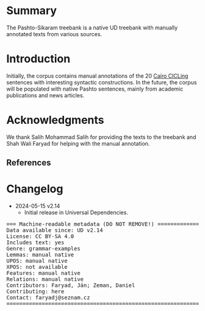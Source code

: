 # Summary

The Pashto-Sikaram treebank is a native UD treebank with manually annotated texts from various sources.

# Introduction

Initially, the corpus contains manual annotations of the 20 [Cairo CICLing](https://github.com/UniversalDependencies/cairo)
sentences with interesting syntactic constructions. In the future, the corpus will
be populated with native Pashto sentences, mainly from academic publications and news articles.


# Acknowledgments

We thank Salih Mohammad Salih for providing the texts to the treebank and Shah Wali Faryad for helping with the manual annotation.

## References


# Changelog

* 2024-05-15 v2.14
  * Initial release in Universal Dependencies.


<pre>
=== Machine-readable metadata (DO NOT REMOVE!) ================================
Data available since: UD v2.14
License: CC BY-SA 4.0
Includes text: yes
Genre: grammar-examples
Lemmas: manual native
UPOS: manual native
XPOS: not available
Features: manual native
Relations: manual native
Contributors: Faryad, Ján; Zeman, Daniel
Contributing: here
Contact: faryadj@seznam.cz
===============================================================================
</pre>
